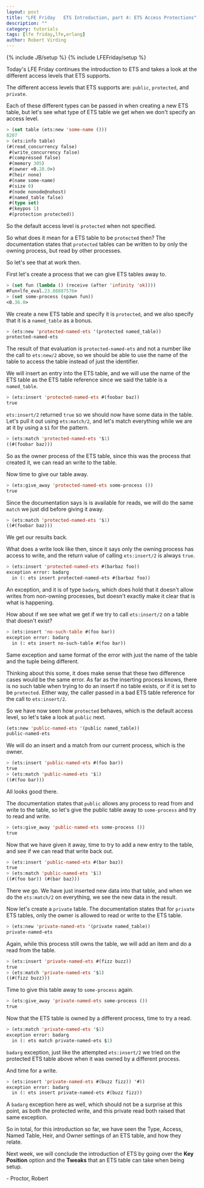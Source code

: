 ```yaml
---
layout: post
title: "LFE Friday   ETS Introduction, part 4: ETS Access Protections"
description: ""
category: tutorials
tags: [lfe friday,lfe,erlang]
author: Robert Virding
---
```

{% include JB/setup %}
{% include LFEFriday/setup %}

Today's LFE Friday continues the introduction to ETS and takes a look at the different access levels that ETS supports.

The different access levels that ETS supports are: ``public``, ``protected``, and ``private``.

Each of these different types can be passed in when creating a new ETS table, but let's see what type of ETS table we get when we don't specify an access level.

```lisp
> (set table (ets:new 'some-name ()))
8207
> (ets:info table)
(#(read_concurrency false)
 #(write_concurrency false)
 #(compressed false)
 #(memory 305)
 #(owner <0.28.0>)
 #(heir none)
 #(name some-name)
 #(size 0)
 #(node nonode@nohost)
 #(named_table false)
 #(type set)
 #(keypos 1)
 #(protection protected))
```

So the default access level is ``protected`` when not specified.

So what does it mean for a ETS table to be ``protected`` then?  The documentation states that ``protected`` tables can be written to by only the owning process, but read by other processes.

So let's see that at work then.

First let's create a process that we can give ETS tables away to.

```lisp
> (set fun (lambda () (receive (after 'infinity 'ok))))
#Fun<lfe_eval.23.88887576>
> (set some-process (spawn fun))
<0.36.0>
```

We create a new ETS table and specify it is ``protected``, and we also specify that it is a ``named_table`` as a bonus.

```lisp
> (ets:new 'protected-named-ets '(protected named_table))
protected-named-ets
```

The result of that evaluation is ``protected-named-ets`` and not a number like the call to ``ets:new/2`` above, so we should be able to use the name of the table to access the table instead of just the identifier.

We will insert an entry into the ETS table, and we will use the name of the ETS table as the ETS table reference since we said the table is a ``named_table``.

```lisp
> (ets:insert 'protected-named-ets #(foobar baz))
true
```

``ets:insert/2`` returned ``true`` so we should now have some data in the table.  Let's pull it out using ``ets:match/2``, and let's match everything while we are at it by using a ``$1`` for the pattern.

```lisp
> (ets:match 'protected-named-ets '$1)      
((#(foobar baz)))
```

So as the owner process of the ETS table, since this was the process that created it, we can read an write to the table.

Now time to give our table away.

```lisp
> (ets:give_away 'protected-named-ets some-process ())
true
```

Since the documentation says is is available for reads, we will do the same ``match`` we just did before giving it away.

```lisp
> (ets:match 'protected-named-ets '$1)
((#(foobar baz)))
```

We get our results back.

What does a write look like then, since it says only the owning process has access to write, and the return value of calling ``ets:insert/2`` is always ``true``.

```lisp
> (ets:insert 'protected-named-ets #(barbaz foo))
exception error: badarg
  in (: ets insert protected-named-ets #(barbaz foo))
```

An exception, and it is of type ``badarg``, which does hold that it doesn't allow writes from non-owning processes, but doesn't exactly make it clear that is what is happening.

How about if we see what we get if we try to call ``ets:insert/2`` on a table that doesn't exist?

```lisp
> (ets:insert 'no-such-table #(foo bar))
exception error: badarg
  in (: ets insert no-such-table #(foo bar))
```

Same exception and same format of the error with just the name of the table and the tuple being different.

Thinking about this some, it does make sense that these two difference cases would be the same error.  As far as the inserting process knows, there is no such table when trying to do an insert if no table exists, or if it is set to be ``protected``.  Either way, the caller passed in a bad ETS table reference for the call to ``ets:insert/2``.

So we have now seen how ``protected`` behaves, which is the default access level, so let's take a look at ``public`` next.

```lisp
(ets:new 'public-named-ets '(public named_table))
public-named-ets
```

We will do an insert and a match from our current process, which is the owner.

```lisp
> (ets:insert 'public-named-ets #(foo bar))
true
> (ets:match 'public-named-ets '$1)
((#(foo bar)))
```

All looks good there.

The documentation states that ``public`` allows any process to read from and write to the table, so let's give the public table away to ``some-process`` and try to read and write.

```lisp
> (ets:give_away 'public-named-ets some-process ())
true
```

Now that we have given it away, time to try to add a new entry to the table, and see if we can read that write back out.

```lisp
> (ets:insert 'public-named-ets #(bar baz))
true
> (ets:match 'public-named-ets '$1)
((#(foo bar)) (#(bar baz)))
```

There we go.  We have just inserted new data into that table, and when we do the ``ets:match/2`` on everything, we see the new data in the result.

Now let's create a ``private`` table.  The documentation states that for `private` ETS tables, only the owner is allowed to read or write to the ETS table.

```lisp
> (ets:new 'private-named-ets '(private named_table))
private-named-ets
```

Again, while this process still owns the table, we will add an item and do a read from the table.

```lisp
> (ets:insert 'private-named-ets #(fizz buzz))
true
> (ets:match 'private-named-ets '$1)
((#(fizz buzz)))
```

Time to give this table away to ``some-process`` again.

```lisp
> (ets:give_away 'private-named-ets some-process ())
true
```

Now that the ETS table is owned by a different process, time to try a read.

```lisp
> (ets:match 'private-named-ets '$1)
exception error: badarg
  in (: ets match private-named-ets $1)
```

``badarg`` exception, just like the attempted ``ets:insert/2`` we tried on the protected ETS table above when it was owned by a different process.

And time for a write.

```lisp
> (ets:insert 'private-named-ets #(buzz fizz)) '#))
exception error: badarg
  in (: ets insert private-named-ets #(buzz fizz))
```

A ``badarg`` exception here as well, which should not be a surprise at this point, as both the protected write, and this private read both raised that same exception.

So in total, for this introduction so far, we have seen the Type, Access, Named Table, Heir, and Owner settings of an ETS table, and how they relate.

Next week, we will conclude the introduction of ETS by going over the **Key Position** option and the **Tweaks** that an ETS table can take when being setup.

\- Proctor, Robert
